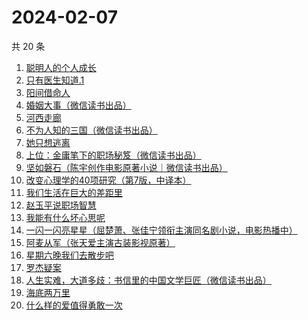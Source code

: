# 2024-02-07

共 20 条

<!-- BEGIN WEREAD -->
<!-- 最后更新时间 2024-02-07 02:07:24 +0800 -->
1. [聪明人的个人成长](https://weread.qq.com/web/bookDetail/a6932fd0813ab6f21g018afa)
1. [只有医生知道.1](https://weread.qq.com/web/bookDetail/e2432b40813ab7889g018653)
1. [阳间借命人](https://weread.qq.com/web/bookDetail/ade32200813ab80e6g012a21)
1. [婚姻大事（微信读书出品）](https://weread.qq.com/web/bookDetail/d4f32b20813ab87fdg01979d)
1. [河西走廊](https://weread.qq.com/web/bookDetail/de932a80813ab881eg014870)
1. [不为人知的三国（微信读书出品）](https://weread.qq.com/web/bookDetail/84932580813ab87c1g0116af)
1. [她只想逃离](https://weread.qq.com/web/bookDetail/14032f30813ab87bdg0171be)
1. [上位：金庸笔下的职场秘笈（微信读书出品）](https://weread.qq.com/web/bookDetail/0b2329c0813ab8810g0120a4)
1. [坚如磐石（陈宇创作电影原著小说｜微信读书出品）](https://weread.qq.com/web/bookDetail/b3432ab0813ab87e0g018931)
1. [改变心理学的40项研究（第7版，中译本）](https://weread.qq.com/web/bookDetail/fe3325b0813ab6c04g012a12)
1. [我们生活在巨大的差距里](https://weread.qq.com/web/bookDetail/286329405b40f728668c477)
1. [赵玉平说职场智慧](https://weread.qq.com/web/bookDetail/8d832280813ab72bbg017413)
1. [我能有什么坏心思呢](https://weread.qq.com/web/bookDetail/3a232840727df32b3a27408)
1. [一闪一闪亮星星（屈楚萧、张佳宁领衔主演同名剧小说，电影热播中）](https://weread.qq.com/web/bookDetail/04f32820813ab8807g0105ec)
1. [阿麦从军（张天爱主演古装影视原著）](https://weread.qq.com/web/bookDetail/0ec32820813ab7bcdg010c85)
1. [星期六晚我们去散步吧](https://weread.qq.com/web/bookDetail/d59326c0813ab7bbdg017221)
1. [罗杰疑案](https://weread.qq.com/web/bookDetail/2ce329305b1dca2ceb95926)
1. [人生实难，大道多歧：书信里的中国文学巨匠（微信读书出品）](https://weread.qq.com/web/bookDetail/22732c80813ab875cg017a80)
1. [海底两万里](https://weread.qq.com/web/bookDetail/aad321e07268789aaade032)
1. [什么样的爱值得勇敢一次](https://weread.qq.com/web/bookDetail/27c32ac0813ab77d1g016ff1)
<!-- END WEREAD -->